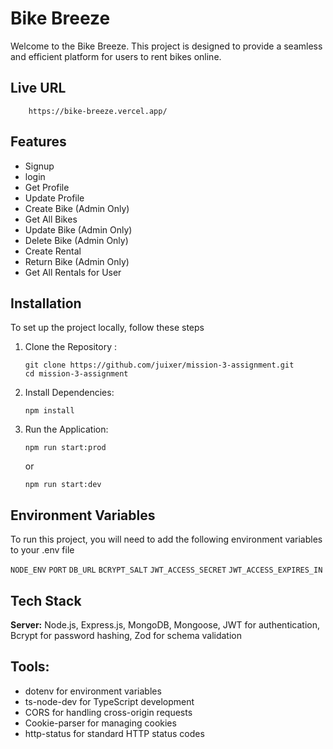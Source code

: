 # Bike Breeze

Welcome to the Bike Breeze. This project is designed to provide a seamless and efficient platform for users to rent bikes online.

## Live URL

        https://bike-breeze.vercel.app/

## Features

- Signup
- login
- Get Profile
- Update Profile
- Create Bike (Admin Only)
- Get All Bikes
- Update Bike (Admin Only)
- Delete Bike (Admin Only)
- Create Rental
- Return Bike (Admin Only)
- Get All Rentals for User

## Installation

To set up the project locally, follow these steps

1.  Clone the Repository :

        git clone https://github.com/juixer/mission-3-assignment.git
        cd mission-3-assignment

2.  Install Dependencies:

        npm install

3.  Run the Application:

        npm run start:prod

    or

        npm run start:dev

## Environment Variables

To run this project, you will need to add the following environment variables to your .env file

`NODE_ENV`
`PORT`
`DB_URL`
`BCRYPT_SALT`
`JWT_ACCESS_SECRET`
`JWT_ACCESS_EXPIRES_IN`

## Tech Stack

**Server:** Node.js, Express.js, MongoDB, Mongoose, JWT for authentication, Bcrypt for password hashing, Zod for schema validation

## Tools:

- dotenv for environment variables
- ts-node-dev for TypeScript development
- CORS for handling cross-origin requests
- Cookie-parser for managing cookies
- http-status for standard HTTP status codes

